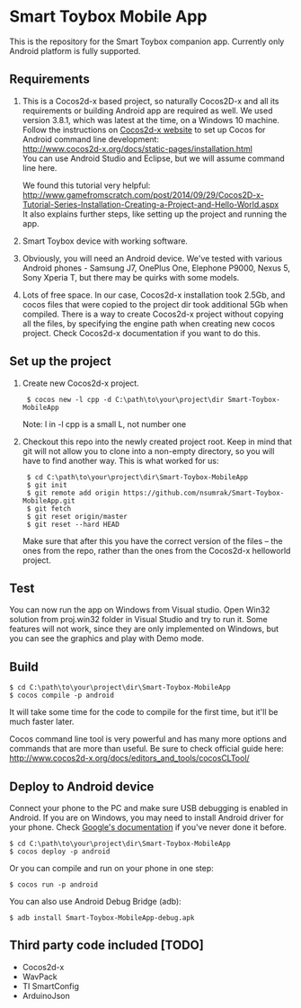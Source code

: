 # Smart Toybox Mobile App

This is the repository for the Smart Toybox companion app. Currently only Android platform is fully supported.

## Requirements

1. This is a Cocos2d-x based project, so naturally Cocos2D-x and all its requirements or building Android app are required as well. We used version 3.8.1, which was latest at the time, on a Windows 10 machine. Follow the instructions on [Cocos2d-x website](http://www.cocos2d-x.org/) to set up Cocos for Android command line development:  
    <http://www.cocos2d-x.org/docs/static-pages/installation.html>  
    You can use Android Studio and Eclipse, but we will assume command line here.

    We found this tutorial very helpful:  
    <http://www.gamefromscratch.com/post/2014/09/29/Cocos2D-x-Tutorial-Series-Installation-Creating-a-Project-and-Hello-World.aspx>      
    It also explains further steps, like setting up the project and running the app.

2. Smart Toybox device with working software. 

3. Obviously, you will need an Android device. We've tested with various Android phones - Samsung J7, OnePlus One, Elephone P9000, Nexus 5, Sony Xperia T, but there may be quirks with some models.

4. Lots of free space. In our case, Cocos2d-x installation took 2.5Gb, and cocos files that were copied to the project dir took additional 5Gb when compiled. There is a way to create Cocos2d-x project without copying all the files, by specifying the engine path when creating new cocos project. Check Cocos2d-x documentation if you want to do this.

## Set up the project

1. Create new Cocos2d-x project.

        $ cocos new -l cpp -d C:\path\to\your\project\dir Smart-Toybox-MobileApp
    Note: l in -l cpp is a small L, not number one

2. Checkout this repo into the newly created project root. Keep in mind that git will not allow you to clone into a non-empty directory, so you will have to find another way. This is what worked for us:

        $ cd C:\path\to\your\project\dir\Smart-Toybox-MobileApp
        $ git init
        $ git remote add origin https://github.com/nsumrak/Smart-Toybox-MobileApp.git
        $ git fetch
        $ git reset origin/master
        $ git reset --hard HEAD
    
    Make sure that after this you have the correct version of the files – the ones from the repo, rather than the ones from the Cocos2d-x helloworld project.
    
## Test

You can now run the app on Windows from Visual studio. Open Win32 solution from proj.win32 folder in Visual Studio and try to run it. Some features will not work, since they are only implemented on Windows, but you can see the graphics and play with Demo mode.

## Build

    $ cd C:\path\to\your\project\dir\Smart-Toybox-MobileApp
    $ cocos compile -p android
   
It will take some time for the code to compile for the first time, but it'll be much faster later.

Cocos command line tool is very powerful and has many more options and commands that are more than useful. Be sure to check official guide here:  
<http://www.cocos2d-x.org/docs/editors_and_tools/cocosCLTool/>

## Deploy to Android device

Connect your phone to the PC and make sure USB debugging is enabled in Android. If you are on Windows, you may need to install Android driver for your phone. Check [Google's documentation](https://developer.android.com/studio/run/device.html) if you've never done it before.

    $ cd C:\path\to\your\project\dir\Smart-Toybox-MobileApp
    $ cocos deploy -p android

Or you can compile and run on your phone in one step:

    $ cocos run -p android

You can also use Android Debug Bridge (adb):

    $ adb install Smart-Toybox-MobileApp-debug.apk


## Third party code included [TODO]
* Cocos2d-x
* WavPack
* TI SmartConfig
* ArduinoJson
